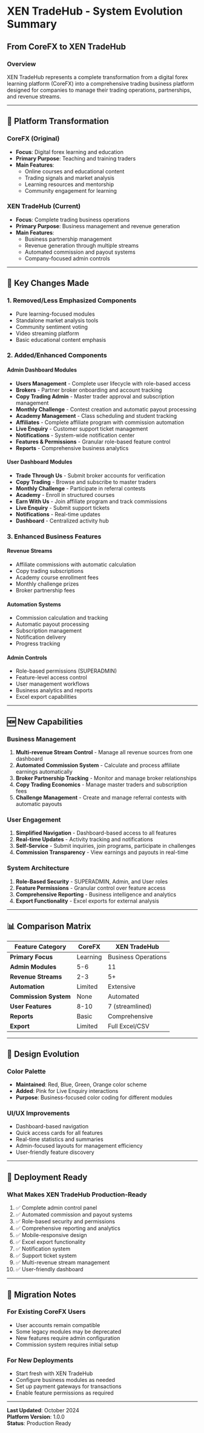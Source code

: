 # XEN TradeHub - System Evolution Summary

## From CoreFX to XEN TradeHub

### Overview
XEN TradeHub represents a complete transformation from a digital forex learning platform (CoreFX) into a comprehensive trading business platform designed for companies to manage their trading operations, partnerships, and revenue streams.

---

## 🎯 Platform Transformation

### CoreFX (Original)
- **Focus**: Digital forex learning and education
- **Primary Purpose**: Teaching and training traders
- **Main Features**:
  - Online courses and educational content
  - Trading signals and market analysis
  - Learning resources and mentorship
  - Community engagement for learning

### XEN TradeHub (Current)
- **Focus**: Complete trading business operations
- **Primary Purpose**: Business management and revenue generation
- **Main Features**:
  - Business partnership management
  - Revenue generation through multiple streams
  - Automated commission and payout systems
  - Company-focused admin controls

---

## 🔄 Key Changes Made

### 1. **Removed/Less Emphasized Components**
- Pure learning-focused modules
- Standalone market analysis tools
- Community sentiment voting
- Video streaming platform
- Basic educational content emphasis

### 2. **Added/Enhanced Components**

#### **Admin Dashboard Modules**
- **Users Management** - Complete user lifecycle with role-based access
- **Brokers** - Partner broker onboarding and account tracking
- **Copy Trading Admin** - Master trader approval and subscription management
- **Monthly Challenge** - Contest creation and automatic payout processing
- **Academy Management** - Class scheduling and student tracking
- **Affiliates** - Complete affiliate program with commission automation
- **Live Enquiry** - Customer support ticket management
- **Notifications** - System-wide notification center
- **Features & Permissions** - Granular role-based feature control
- **Reports** - Comprehensive business analytics

#### **User Dashboard Modules**
- **Trade Through Us** - Submit broker accounts for verification
- **Copy Trading** - Browse and subscribe to master traders
- **Monthly Challenge** - Participate in referral contests
- **Academy** - Enroll in structured courses
- **Earn With Us** - Join affiliate program and track commissions
- **Live Enquiry** - Submit support tickets
- **Notifications** - Real-time updates
- **Dashboard** - Centralized activity hub

### 3. **Enhanced Business Features**

#### **Revenue Streams**
- Affiliate commissions with automatic calculation
- Copy trading subscriptions
- Academy course enrollment fees
- Monthly challenge prizes
- Broker partnership fees

#### **Automation Systems**
- Commission calculation and tracking
- Automatic payout processing
- Subscription management
- Notification delivery
- Progress tracking

#### **Admin Controls**
- Role-based permissions (SUPERADMIN)
- Feature-level access control
- User management workflows
- Business analytics and reports
- Excel export capabilities

---

## 🆕 New Capabilities

### Business Management
1. **Multi-revenue Stream Control** - Manage all revenue sources from one dashboard
2. **Automated Commission System** - Calculate and process affiliate earnings automatically
3. **Broker Partnership Tracking** - Monitor and manage broker relationships
4. **Copy Trading Economics** - Manage master traders and subscription fees
5. **Challenge Management** - Create and manage referral contests with automatic payouts

### User Engagement
1. **Simplified Navigation** - Dashboard-based access to all features
2. **Real-time Updates** - Activity tracking and notifications
3. **Self-Service** - Submit inquiries, join programs, participate in challenges
4. **Commission Transparency** - View earnings and payouts in real-time

### System Architecture
1. **Role-Based Security** - SUPERADMIN, Admin, and User roles
2. **Feature Permissions** - Granular control over feature access
3. **Comprehensive Reporting** - Business intelligence and analytics
4. **Export Functionality** - Excel exports for external analysis

---

## 📊 Comparison Matrix

| Feature Category | CoreFX | XEN TradeHub |
|----------------|--------|--------------|
| **Primary Focus** | Learning | Business Operations |
| **Admin Modules** | 5-6 | 11 |
| **Revenue Streams** | 2-3 | 5+ |
| **Automation** | Limited | Extensive |
| **Commission System** | None | Automated |
| **User Features** | 8-10 | 7 (streamlined) |
| **Reports** | Basic | Comprehensive |
| **Export** | Limited | Full Excel/CSV |

---

## 🎨 Design Evolution

### Color Palette
- **Maintained**: Red, Blue, Green, Orange color scheme
- **Added**: Pink for Live Enquiry interactions
- **Purpose**: Business-focused color coding for different modules

### UI/UX Improvements
- Dashboard-based navigation
- Quick access cards for all features
- Real-time statistics and summaries
- Admin-focused layouts for management efficiency
- User-friendly feature discovery

---

## 🚀 Deployment Ready

### What Makes XEN TradeHub Production-Ready
1. ✅ Complete admin control panel
2. ✅ Automated commission and payout systems
3. ✅ Role-based security and permissions
4. ✅ Comprehensive reporting and analytics
5. ✅ Mobile-responsive design
6. ✅ Excel export functionality
7. ✅ Notification system
8. ✅ Support ticket system
9. ✅ Multi-revenue stream management
10. ✅ User-friendly dashboard

---

## 📝 Migration Notes

### For Existing CoreFX Users
- User accounts remain compatible
- Some legacy modules may be deprecated
- New features require admin configuration
- Commission system requires initial setup

### For New Deployments
- Start fresh with XEN TradeHub
- Configure business modules as needed
- Set up payment gateways for transactions
- Enable feature permissions as required

---

**Last Updated**: October 2024  
**Platform Version**: 1.0.0  
**Status**: Production Ready

